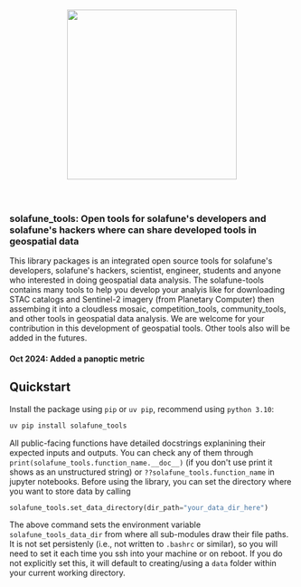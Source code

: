 <h1 align="center">
<img src="https://solafune-contents.s3.ap-northeast-1.amazonaws.com/Solafune+Tools+Logo.png" width="300">
</h1><br>

### solafune_tools: Open tools for solafune's developers and solafune's hackers where can share developed tools in geospatial data

This library packages is an integrated open source tools for solafune's developers, solafune's hackers, scientist, engineer, students and anyone who interested in doing geospatial data analysis. The solafune-tools contains many tools to help you develop your analyis like for downloading STAC catalogs and Sentinel-2 imagery (from Planetary Computer) then assembing it into a cloudless mosaic, competition_tools, community_tools, and other tools in geospatial data analysis. We are welcome for your contribution in this development of geospatial tools. Other tools also will be added in the futures.

#### Oct 2024: Added a panoptic metric

## Quickstart

Install the package using `pip` or `uv pip`, recommend using `python 3.10`:

```bash
uv pip install solafune_tools
```

All public-facing functions have detailed docstrings explanining their expected inputs and outputs. You can check any of them through `print(solafune_tools.function_name.__doc__)` (if you don't use print it shows as an unstructured string) or `??solafune_tools.function_name` in jupyter notebooks.
Before using the library, you can set the directory where you want to store data by calling

```python
solafune_tools.set_data_directory(dir_path="your_data_dir_here")
```

The above command sets the environment variable `solafune_tools_data_dir` from where all sub-modules draw their file paths. It is not set persistenly (i.e., not written to `.bashrc` or similar), so you will need to set it each time you ssh into your machine or on reboot. If you do not explicitly set this, it will default to creating/using a `data` folder within your current working directory.
